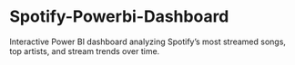 # Spotify-Powerbi-Dashboard
Interactive Power BI dashboard analyzing Spotify’s most streamed songs, top artists, and stream trends over time.
